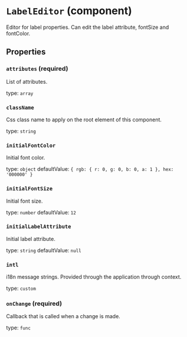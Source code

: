 `LabelEditor` (component)
=========================

Editor for label properties. Can edit the label attribute, fontSize and fontColor.

Properties
----------

### `attributes` (required)

List of attributes.

type: `array`


### `className`

Css class name to apply on the root element of this component.

type: `string`


### `initialFontColor`

Initial font color.

type: `object`
defaultValue: `{
  rgb: {
    r: 0,
    g: 0,
    b: 0,
    a: 1
  },
  hex: '000000'
}`


### `initialFontSize`

Initial font size.

type: `number`
defaultValue: `12`


### `initialLabelAttribute`

Initial label attribute.

type: `string`
defaultValue: `null`


### `intl`

i18n message strings. Provided through the application through context.

type: `custom`


### `onChange` (required)

Callback that is called when a change is made.

type: `func`

